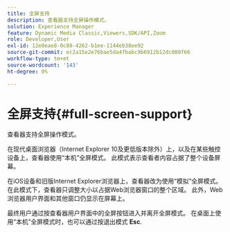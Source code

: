 ```yaml
---
title: 全屏支持
description: 查看器支持全屏操作模式。
solution: Experience Manager
feature: Dynamic Media Classic,Viewers,SDK/API,Zoom
role: Developer,User
exl-id: 12e0eae8-0c88-4262-b1ee-1144eb38ee92
source-git-commit: ec2a15e2e76bae5da4fbabc9b6912b12dc080f66
workflow-type: tm+mt
source-wordcount: '143'
ht-degree: 0%

---
```


# 全屏支持{#full-screen-support}

查看器支持全屏操作模式。

在现代桌面浏览器（Internet Explorer 10及更低版本除外）上，以及在某些触控设备上，查看器使用“本机”全屏模式。 此模式表示查看者内容占据了整个设备屏幕。

在iOS设备和旧版Internet Explorer浏览器上，查看器改为使用“模拟”全屏模式。 在此模式下，查看器只调整大小以占据Web浏览器窗口的整个区域。 此外，Web浏览器用户界面和其他窗口仍显示在屏幕上。

最终用户通过按查看器用户界面中的全屏按钮进入并离开全屏模式。 在桌面上使用“本机”全屏模式时，也可以通过按退出模式 **Esc**.
